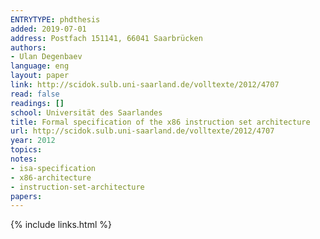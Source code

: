 ```yaml
---
ENTRYTYPE: phdthesis
added: 2019-07-01
address: Postfach 151141, 66041 Saarbrücken
authors:
- Ulan Degenbaev
language: eng
layout: paper
link: http://scidok.sulb.uni-saarland.de/volltexte/2012/4707
read: false
readings: []
school: Universität des Saarlandes
title: Formal specification of the x86 instruction set architecture
url: http://scidok.sulb.uni-saarland.de/volltexte/2012/4707
year: 2012
topics:
notes:
- isa-specification
- x86-architecture
- instruction-set-architecture
papers:
---
```


{% include links.html %}
